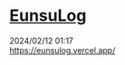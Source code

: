 
[EunsuLog](http://www.google.co.kr)
============
2024/02/12 01:17 </br>
https://eunsulog.vercel.app/
